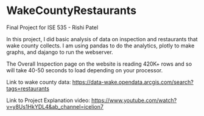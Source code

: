 # WakeCountyRestaurants
Final Project for ISE 535 - Rishi Patel

In this project, I did basic analysis of data on inspection and restaurants that wake county collects. I am using pandas to do the analytics, plotly to make graphs, and dajango to run the webserver. 

The Overall Inspection page on the website is reading 420K+ rows and so will take 40-50 seconds to load depending on your processor. 

Link to wake county data: 
https://data-wake.opendata.arcgis.com/search?tags=restaurants

Link to Project Explanation video:
https://www.youtube.com/watch?v=y8Us1HkYDL4&ab_channel=icelion7
